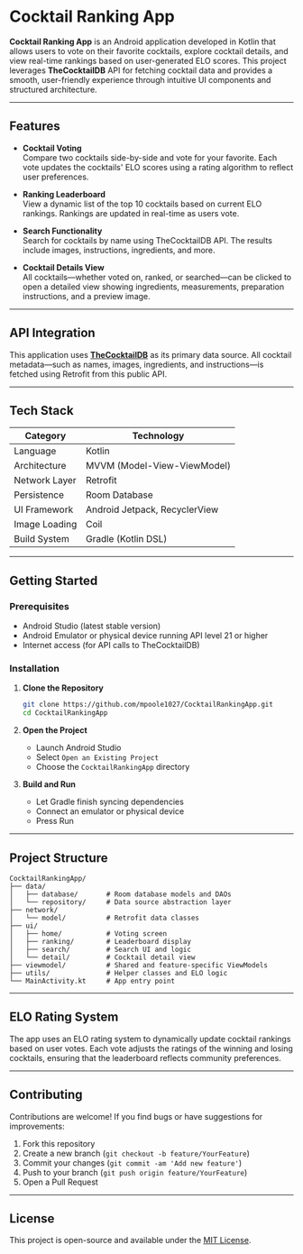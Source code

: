 # Cocktail Ranking App

**Cocktail Ranking App** is an Android application developed in Kotlin that allows users to vote on their favorite cocktails, explore cocktail details, and view real-time rankings based on user-generated ELO scores. This project leverages **TheCocktailDB** API for fetching cocktail data and provides a smooth, user-friendly experience through intuitive UI components and structured architecture.

---

## Features

- **Cocktail Voting**  
  Compare two cocktails side-by-side and vote for your favorite. Each vote updates the cocktails' ELO scores using a rating algorithm to reflect user preferences.

- **Ranking Leaderboard**  
  View a dynamic list of the top 10 cocktails based on current ELO rankings. Rankings are updated in real-time as users vote.

- **Search Functionality**  
  Search for cocktails by name using TheCocktailDB API. The results include images, instructions, ingredients, and more.

- **Cocktail Details View**  
  All cocktails—whether voted on, ranked, or searched—can be clicked to open a detailed view showing ingredients, measurements, preparation instructions, and a preview image.

---

## API Integration

This application uses [**TheCocktailDB**](https://www.thecocktaildb.com/api.php) as its primary data source. All cocktail metadata—such as names, images, ingredients, and instructions—is fetched using Retrofit from this public API.

---

## Tech Stack

| Category       | Technology             |
|----------------|------------------------|
| Language       | Kotlin                 |
| Architecture   | MVVM (Model-View-ViewModel) |
| Network Layer  | Retrofit               |
| Persistence    | Room Database          |
| UI Framework   | Android Jetpack, RecyclerView |
| Image Loading  | Coil                   |
| Build System   | Gradle (Kotlin DSL)    |

---

## Getting Started

### Prerequisites

- Android Studio (latest stable version)
- Android Emulator or physical device running API level 21 or higher
- Internet access (for API calls to TheCocktailDB)

### Installation

1. **Clone the Repository**
   ```bash
   git clone https://github.com/mpoole1027/CocktailRankingApp.git
   cd CocktailRankingApp
   ```

2. **Open the Project**
   - Launch Android Studio
   - Select `Open an Existing Project`
   - Choose the `CocktailRankingApp` directory

3. **Build and Run**
   - Let Gradle finish syncing dependencies
   - Connect an emulator or physical device
   - Press Run

---

## Project Structure

```
CocktailRankingApp/
├── data/
│   ├── database/       # Room database models and DAOs
│   └── repository/     # Data source abstraction layer
├── network/
│   └── model/          # Retrofit data classes
├── ui/
│   ├── home/           # Voting screen
│   ├── ranking/        # Leaderboard display
│   ├── search/         # Search UI and logic
│   └── detail/         # Cocktail detail view
├── viewmodel/          # Shared and feature-specific ViewModels
├── utils/              # Helper classes and ELO logic
└── MainActivity.kt     # App entry point
```

---

## ELO Rating System

The app uses an ELO rating system to dynamically update cocktail rankings based on user votes. Each vote adjusts the ratings of the winning and losing cocktails, ensuring that the leaderboard reflects community preferences.

---

## Contributing

Contributions are welcome! If you find bugs or have suggestions for improvements:

1. Fork this repository
2. Create a new branch (`git checkout -b feature/YourFeature`)
3. Commit your changes (`git commit -am 'Add new feature'`)
4. Push to your branch (`git push origin feature/YourFeature`)
5. Open a Pull Request

---

## License

This project is open-source and available under the [MIT License](LICENSE).

